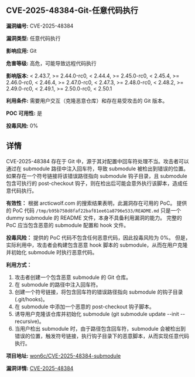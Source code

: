 ## CVE-2025-48384-Git-任意代码执行

**漏洞编号:** CVE-2025-48384

**漏洞类型:** 任意代码执行

**影响应用:** Git

**危害等级:** 高危，可能导致远程代码执行

**影响版本:** < 2.43.7, >= 2.44.0-rc0, < 2.44.4, >= 2.45.0-rc0, < 2.45.4, >= 2.46.0-rc0, < 2.46.4, >= 2.47.0-rc0, < 2.47.3, >= 2.48.0-rc0, < 2.48.2, >= 2.49.0-rc0, < 2.49.1, >= 2.50.0-rc0, < 2.50.1

**利用条件:** 需要用户交互（克隆恶意仓库）和存在易受攻击的 Git 版本。

**POC 可用性:** 是

**投毒风险:** 0%

## 详情

CVE-2025-48384 存在于 Git 中，源于其对配置中回车符处理不当。攻击者可以通过在 submodule 路径中注入回车符，导致 submodule 被检出到错误的位置。如果存在一个符号链接将该错误路径指向 submodule 钩子目录，且 submodule 包含可执行的 post-checkout 钩子，则在检出后可能会意外执行该脚本，造成任意代码执行。

**有效性：**
根据 arcticwolf.com 的搜索结果表明，此漏洞存在可用的 PoC。 提供的 PoC 代码 `/tmp/b95b758d8faf22baf81ee61a8796e533/README.md` 只是一个 dummy submodule 的 README 文件，本身不具备利用漏洞的能力。 完整的 PoC 应当包含恶意的 submodule 配置和 hook 文件。

**投毒风险：**
提供的 PoC 代码不包含任何恶意代码，因此投毒风险为 0%。 但是，实际利用中，攻击者会构建包含恶意 hook 脚本的 submodule，从而在用户克隆并初始化 submodule 时执行恶意代码。

**利用方式：**
1.  攻击者创建一个包含恶意 submodule 的 Git 仓库。
2.  在 submodule 的路径中注入回车符。
3.  创建一个符号链接，将包含回车符的错误路径指向 submodule 的钩子目录 (.git/hooks)。
4.  在 submodule 中添加一个恶意的 post-checkout 钩子脚本。
5.  诱导用户克隆该仓库并初始化 submodule (git submodule update --init --recursive)。
6.  当用户检出 submodule 时，由于路径包含回车符，submodule 会被检出到错误的位置，触发符号链接，执行钩子目录下的恶意脚本，从而实现任意代码执行。

**项目地址:** [won6c/CVE-2025-48384-submodule](https://github.com/won6c/CVE-2025-48384-submodule)

**漏洞详情:** [CVE-2025-48384](https://nvd.nist.gov/vuln/detail/CVE-2025-48384)